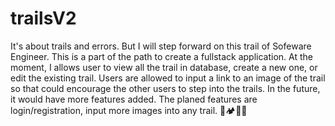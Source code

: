 # trailsV2
It's about trails and errors. But I will step forward on this trail of Sofeware Engineer.
This is a part of the path to create a fullstack application.
At the moment, I allows user to view all the trail in database, create a new one, or edit the existing trail.
Users are allowed to input a link to an image of the trail so that could encourage the other users to step into the trails.
In the future, it would have more features added. The planed features are login/registration, input more images into any trail.
🌲🏕️🌲🌲
